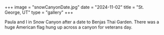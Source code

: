 +++
image = "snowCanyonDate.jpg"
date = "2024-11-02"
title = "St. George, UT"
type = "gallery"
+++

Paula and I in Snow Canyon after a date to Benjas Thai Garden. There was a huge
American flag hung up across a canyon for veterans day.
